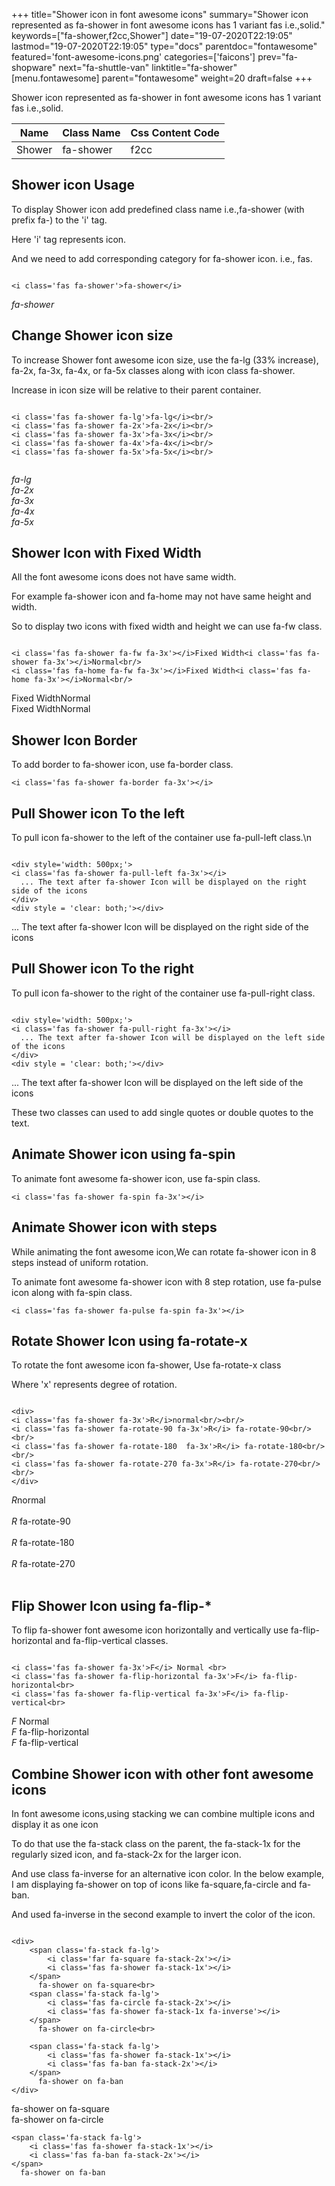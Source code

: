 +++
title="Shower icon in font awesome icons"
summary="Shower icon represented as fa-shower in font awesome icons has 1 variant fas i.e.,solid."
keywords=["fa-shower,f2cc,Shower"]
date="19-07-2020T22:19:05"
lastmod="19-07-2020T22:19:05"
type="docs"
parentdoc="fontawesome"
featured='font-awesome-icons.png'
categories=['faicons']
prev="fa-shopware"
next="fa-shuttle-van"
linktitle="fa-shower"
[menu.fontawesome]
parent="fontawesome"
weight=20
draft=false
+++


Shower icon represented as fa-shower in font awesome icons has 1 variant fas i.e.,solid.

<div class='table-responsive'><table class='table'><thead><tr><th>Name</th><th>Class Name</th><th>Css Content Code</th></tr></thead><tbody><tr><td>Shower</td><td>fa-shower</td><td>f2cc</td></tr></tbody></table></div>



## Shower icon Usage

To display Shower icon add predefined class name i.e.,fa-shower (with prefix fa-) to the 'i' tag.

Here 'i' tag represents icon.

And we need to add corresponding category for fa-shower icon. i.e., fas.


```

<i class='fas fa-shower'>fa-shower</i>
```

<i class='fas fa-shower'>fa-shower</i>




## Change Shower icon size
To increase Shower font awesome icon size, use the fa-lg (33% increase), fa-2x, fa-3x, fa-4x, or fa-5x classes along with icon class fa-shower.

Increase in icon size will be relative to their parent container. 

```

<i class='fas fa-shower fa-lg'>fa-lg</i><br/>
<i class='fas fa-shower fa-2x'>fa-2x</i><br/>
<i class='fas fa-shower fa-3x'>fa-3x</i><br/>
<i class='fas fa-shower fa-4x'>fa-4x</i><br/>
<i class='fas fa-shower fa-5x'>fa-5x</i><br/>
            
```

<i class='fas fa-shower fa-lg'>fa-lg</i><br/>
<i class='fas fa-shower fa-2x'>fa-2x</i><br/>
<i class='fas fa-shower fa-3x'>fa-3x</i><br/>
<i class='fas fa-shower fa-4x'>fa-4x</i><br/>
<i class='fas fa-shower fa-5x'>fa-5x</i><br/>
            



## Shower Icon with Fixed Width 

All the font awesome icons does not have same width.

For example fa-shower icon and fa-home may not have same height and width.

So to display two icons with fixed width and height we can use fa-fw class.


```

<i class='fas fa-shower fa-fw fa-3x'></i>Fixed Width<i class='fas fa-shower fa-3x'></i>Normal<br/>
<i class='fas fa-home fa-fw fa-3x'></i>Fixed Width<i class='fas fa-home fa-3x'></i>Normal<br/>
```

<i class='fas fa-shower fa-fw fa-3x'></i>Fixed Width<i class='fas fa-shower fa-3x'></i>Normal<br/>
<i class='fas fa-home fa-fw fa-3x'></i>Fixed Width<i class='fas fa-home fa-3x'></i>Normal<br/>



## Shower Icon Border 

To add border to fa-shower icon, use fa-border class.


```
<i class='fas fa-shower fa-border fa-3x'></i>

```
<i class='fas fa-shower fa-border fa-3x'></i>





## Pull Shower icon To the left

To pull icon fa-shower to the left of the container use fa-pull-left class.\n

```

<div style='width: 500px;'>
<i class='fas fa-shower fa-pull-left fa-3x'></i>
  ... The text after fa-shower Icon will be displayed on the right side of the icons
</div>
<div style = 'clear: both;'></div>
```

<div style='width: 500px;'>
<i class='fas fa-shower fa-pull-left fa-3x'></i>
  ... The text after fa-shower Icon will be displayed on the right side of the icons
</div>
<div style = 'clear: both;'></div>




## Pull Shower icon To the right
To pull icon fa-shower to the right of the container use fa-pull-right class.

```

<div style='width: 500px;'>
<i class='fas fa-shower fa-pull-right fa-3x'></i>
  ... The text after fa-shower Icon will be displayed on the left side of the icons
</div>
<div style = 'clear: both;'></div>
```

<div style='width: 500px;'>
<i class='fas fa-shower fa-pull-right fa-3x'></i>
  ... The text after fa-shower Icon will be displayed on the left side of the icons
</div>
<div style = 'clear: both;'></div>

These two classes can used to add single quotes or double quotes to the text.


## Animate Shower icon using fa-spin
To animate font awesome fa-shower icon, use fa-spin class.

```
<i class='fas fa-shower fa-spin fa-3x'></i>
```
<i class='fas fa-shower fa-spin fa-3x'></i>




## Animate Shower icon with steps
While animating the font awesome icon,We can rotate fa-shower icon in 8 steps instead of uniform rotation.

To animate font awesome fa-shower icon with 8 step rotation, use fa-pulse icon along with fa-spin class.


```
<i class='fas fa-shower fa-pulse fa-spin fa-3x'></i>

```
<i class='fas fa-shower fa-pulse fa-spin fa-3x'></i>





## Rotate Shower Icon using fa-rotate-x
To rotate the font awesome icon fa-shower, Use fa-rotate-x class

Where 'x' represents degree of rotation.


```

<div>
<i class='fas fa-shower fa-3x'>R</i>normal<br/><br/>
<i class='fas fa-shower fa-rotate-90 fa-3x'>R</i> fa-rotate-90<br/><br/> 
<i class='fas fa-shower fa-rotate-180  fa-3x'>R</i> fa-rotate-180<br/><br/> 
<i class='fas fa-shower fa-rotate-270 fa-3x'>R</i> fa-rotate-270<br/><br/>
</div>
```

<div>
<i class='fas fa-shower fa-3x'>R</i>normal<br/><br/>
<i class='fas fa-shower fa-rotate-90 fa-3x'>R</i> fa-rotate-90<br/><br/> 
<i class='fas fa-shower fa-rotate-180  fa-3x'>R</i> fa-rotate-180<br/><br/> 
<i class='fas fa-shower fa-rotate-270 fa-3x'>R</i> fa-rotate-270<br/><br/>
</div>




## Flip Shower Icon using fa-flip-*
To flip fa-shower font awesome icon horizontally and vertically use fa-flip-horizontal and fa-flip-vertical classes. 

```

<i class='fas fa-shower fa-3x'>F</i> Normal <br>
<i class='fas fa-shower fa-flip-horizontal fa-3x'>F</i> fa-flip-horizontal<br>
<i class='fas fa-shower fa-flip-vertical fa-3x'>F</i> fa-flip-vertical<br>
```

<i class='fas fa-shower fa-3x'>F</i> Normal <br>
<i class='fas fa-shower fa-flip-horizontal fa-3x'>F</i> fa-flip-horizontal<br>
<i class='fas fa-shower fa-flip-vertical fa-3x'>F</i> fa-flip-vertical<br>




## Combine Shower icon with other font awesome icons
In font awesome icons,using stacking we can combine multiple icons and display it as one icon 

To do that use the fa-stack class on the parent, the fa-stack-1x for the regularly sized icon, and fa-stack-2x for the larger icon.

And use class fa-inverse for an alternative icon color. 
In the below example, I am displaying fa-shower on top of icons like fa-square,fa-circle and fa-ban.

And used fa-inverse in the second example to invert the color of the icon.

```

<div>
    <span class='fa-stack fa-lg'>
        <i class='far fa-square fa-stack-2x'></i>
        <i class='fas fa-shower fa-stack-1x'></i>
    </span>
      fa-shower on fa-square<br>
    <span class='fa-stack fa-lg'>
        <i class='fas fa-circle fa-stack-2x'></i>
        <i class='fas fa-shower fa-stack-1x fa-inverse'></i>
    </span>
      fa-shower on fa-circle<br>

    <span class='fa-stack fa-lg'>
        <i class='fas fa-shower fa-stack-1x'></i>
        <i class='fas fa-ban fa-stack-2x'></i>
    </span>
      fa-shower on fa-ban
</div>
```

<div>
    <span class='fa-stack fa-lg'>
        <i class='far fa-square fa-stack-2x'></i>
        <i class='fas fa-shower fa-stack-1x'></i>
    </span>
      fa-shower on fa-square<br>
    <span class='fa-stack fa-lg'>
        <i class='fas fa-circle fa-stack-2x'></i>
        <i class='fas fa-shower fa-stack-1x fa-inverse'></i>
    </span>
      fa-shower on fa-circle<br>

    <span class='fa-stack fa-lg'>
        <i class='fas fa-shower fa-stack-1x'></i>
        <i class='fas fa-ban fa-stack-2x'></i>
    </span>
      fa-shower on fa-ban
</div>






